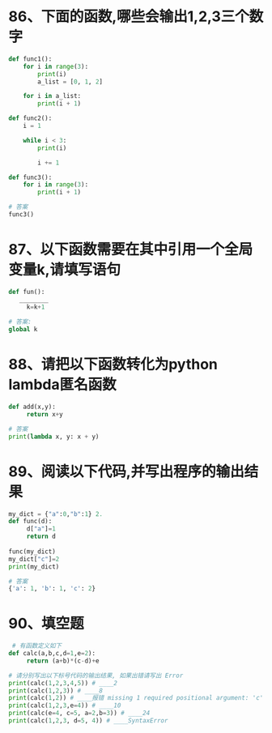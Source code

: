 # 86、下面的函数,哪些会输出1,2,3三个数字
```python
def func1():
    for i in range(3):
        print(i)
        a_list = [0, 1, 2]

    for i in a_list:
        print(i + 1)

def func2():
    i = 1

    while i < 3:
        print(i)

        i += 1

def func3():
    for i in range(3):
        print(i + 1)

# 答案
func3()
```
# 87、以下函数需要在其中引用一个全局变量k,请填写语句
```python
def fun():
   ________
     k=k+1
     
# 答案:
global k
```
# 88、请把以下函数转化为python lambda匿名函数
```python
def add(x,y):
     return x+y

# 答案
print(lambda x, y: x + y)
```
# 89、阅读以下代码,并写出程序的输出结果
```python
my_dict = {"a":0,"b":1} 2.
def func(d): 
     d["a"]=1 
     return d
     
func(my_dict) 
my_dict["c"]=2 
print(my_dict)

# 答案
{'a': 1, 'b': 1, 'c': 2}
```
# 90、填空题
```python
 # 有函数定义如下
def calc(a,b,c,d=1,e=2):
     return (a+b)*(c-d)+e

# 请分别写出以下标号代码的输出结果, 如果出错请写出 Error
print(calc(1,2,3,4,5)) # ____2
print(calc(1,2,3)) # ____8
print(calc(1,2)) # ____报错 missing 1 required positional argument: 'c'
print(calc(1,2,3,e=4)) # ____10
print(calc(e=4, c=5, a=2,b=3)) # ____24 
print(calc(1,2,3, d=5, 4)) # ____SyntaxError
```